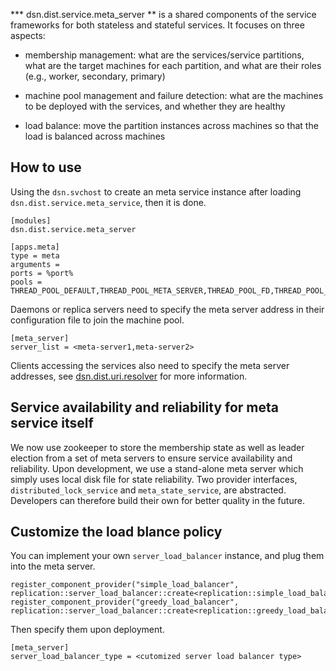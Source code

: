 
*** dsn.dist.service.meta_server ** is a shared components of the service frameworks for both stateless and stateful services. It focuses on three aspects:

- membership management: what are the services/service partitions, what are the target machines for each partition, and what are their roles (e.g., worker, secondary, primary)

- machine pool management and failure detection: what are the machines to be deployed with the services, and whether they are healthy

- load balance: move the partition instances across machines so that the load is balanced across machines

## How to use

Using the ```dsn.svchost``` to create an meta service instance after loading ```dsn.dist.service.meta_service```, then it is done.  

```
[modules]
dsn.dist.service.meta_server

[apps.meta]
type = meta
arguments = 
ports = %port%
pools = THREAD_POOL_DEFAULT,THREAD_POOL_META_SERVER,THREAD_POOL_FD,THREAD_POOL_META_STATE
```

Daemons or replica servers need to specify the meta server address in their configuration file to join the machine pool.

```
[meta_server]
server_list = <meta-server1,meta-server2>
```

Clients accessing the services also need to specify the meta server addresses, see [dsn.dist.uri.resolver](https://github.com/Microsoft/rDSN/tree/master/src/plugins/dist.uri.resolver) for more information.

## Service availability and reliability for meta service itself

We now use zookeeper to store the membership state as well as leader election from a set of meta servers to ensure service availability and reliability. Upon development, we use a stand-alone meta server which simply uses local disk file for state reliability. Two provider interfaces, ```distributed_lock_service``` and ```meta_state_service```, are abstracted. Developers can therefore build their own for better quality in the future. 

## Customize the load blance policy   

You can implement your own ```server_load_balancer``` instance, and plug them into the meta server.

```
register_component_provider("simple_load_balancer", replication::server_load_balancer::create<replication::simple_load_balancer>);
register_component_provider("greedy_load_balancer", replication::server_load_balancer::create<replication::greedy_load_balancer>);
```

Then specify them upon deployment.

```
[meta_server]
server_load_balancer_type = <cutomized server load balancer type>
```
